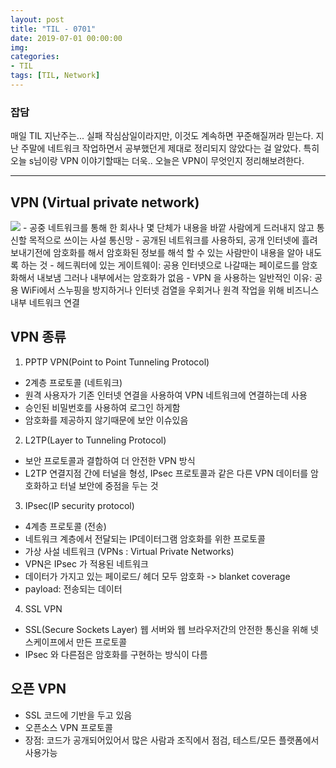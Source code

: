 ```yaml
---
layout: post
title: "TIL - 0701"
date: 2019-07-01 00:00:00
img:
categories:
- TIL
tags: [TIL, Network]
---
```


### 잡담
매일 TIL 지난주는... 실패 작심삼일이라지만, 이것도 계속하면 꾸준해질꺼라 믿는다.
지난 주말에 네트워크 작업하면서 공부했던게 제대로 정리되지 않았다는 걸 알았다.
특히 오늘 s님이랑 VPN 이야기할때는 더욱.. 오늘은 VPN이 무엇인지 정리해보려한다.

---
## VPN (Virtual private network)
<img src="{{ site.url }}/assets/post_img/190701_1.png">
- 공중 네트워크를 통해 한 회사나 몇 단체가 내용을 바깥 사람에게 드러내지 않고 
통신할 목적으로 쓰이는 사설 통신망 
- 공개된 네트워크를 사용하되, 공개 인터넷에 흘려 보내기전에 암호화를 해서 암호화된 정보를 해석 할 수 있는 사람만이 내용을 알아 내도록 하는 것
- 헤드쿼터에 있는 게이트웨이: 공용 인터넷으로 나갈때는 페이로드를 암호화해서 내보냄 그러나 내부에서는 암호화가 없음
- VPN 을 사용하는 일반적인 이유: 공용 WiFi에서 스누핑을 방지하거나 인터넷 검열을 우회거나 원격 작업을 위해 비즈니스 내부 네트워크 연결

## VPN 종류
1. PPTP VPN(Point to Point Tunneling Protocol)
- 2계층 프로토콜 (네트워크)
- 원격 사용자가 기존 인터넷 연결을 사용하여 VPN 네트워크에 연결하는데 사용
- 승인된 비밀번호를 사용하여 로그인 하게함
- 암호화를 제공하지 않기때문에 보안 이슈있음 

2. L2TP(Layer to Tunneling Protocol)
- 보안 프로토콜과 결합하여 더 안전한 VPN 방식
- L2TP 연결지점 간에 터널을 형성, IPsec 프로토콜과 같은 다른 VPN 데이터를 암호화하고 터널 보안에 중점을 두는 것 

3. IPsec(IP security protocol)
- 4계층 프로토콜 (전송)
- 네트워크 계층에서 전달되는 IP데이터그램 암호화를 위한 프로토콜
- 가상 사설 네트워크 (VPNs : Virtual Private Networks)
- VPN은 IPsec 가 적용된 네트워크
- 데이터가 가지고 있는 페이로드/ 헤더 모두 암호화 -> blanket coverage
- payload: 전송되는 데이터 

4. SSL VPN
- SSL(Secure Sockets Layer) 웹 서버와 웹 브라우저간의 안전한 통신을 위해 넷스케이프에서 만든 프로토콜 
- IPsec 와 다른점은 암호화를 구현하는 방식이 다름 

## 오픈 VPN 
- SSL 코드에 기반을 두고 있음
- 오픈소스 VPN 프로토콜
- 장점: 코드가 공개되어있어서 많은 사람과 조직에서 점검, 테스트/모든 플랫폼에서 사용가능
